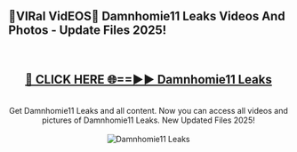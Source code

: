<h2>🔴VIRal VidEOS🔴 Damnhomie11 Leaks Videos And Photos - Update Files 2025!</h2>
<br>
<div align="center">
<h2><a href="https://virallinks.top/odZfE0" rel="nofollow">🔴 CLICK HERE 🌐==►► Damnhomie11 Leaks</a></h2>
<br>
Get Damnhomie11 Leaks and all content. Now you can access all videos and pictures of Damnhomie11 Leaks. New Updated Files 2025!
<br>
<br>
<a href="https://virallinks.top/odZfE0" rel="nofollow" data-target="animated-image.originalLink"><img src="https://i.imgur.com/dJHk4Zq.gif)" alt="Damnhomie11 Leaks" style="max-width: 100%; display: inline-block;" data-target="animated-image.originalImage"></a>
</div>
<br>
